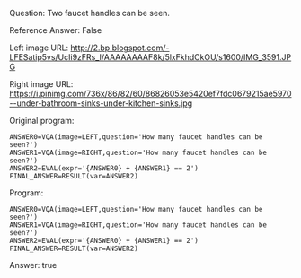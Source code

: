 Question: Two faucet handles can be seen.

Reference Answer: False

Left image URL: http://2.bp.blogspot.com/-LFESatip5vs/UcIi9zFRs_I/AAAAAAAAF8k/5lxFkhdCkOU/s1600/IMG_3591.JPG

Right image URL: https://i.pinimg.com/736x/86/82/60/86826053e5420ef7fdc0679215ae5970--under-bathroom-sinks-under-kitchen-sinks.jpg

Original program:

```
ANSWER0=VQA(image=LEFT,question='How many faucet handles can be seen?')
ANSWER1=VQA(image=RIGHT,question='How many faucet handles can be seen?')
ANSWER2=EVAL(expr='{ANSWER0} + {ANSWER1} == 2')
FINAL_ANSWER=RESULT(var=ANSWER2)
```
Program:

```
ANSWER0=VQA(image=LEFT,question='How many faucet handles can be seen?')
ANSWER1=VQA(image=RIGHT,question='How many faucet handles can be seen?')
ANSWER2=EVAL(expr='{ANSWER0} + {ANSWER1} == 2')
FINAL_ANSWER=RESULT(var=ANSWER2)
```
Answer: true

